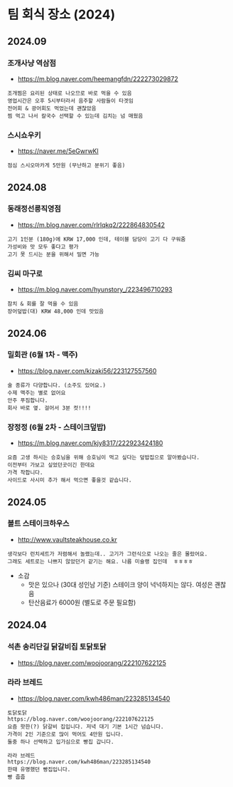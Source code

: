 # 팀 회식 장소 (2024)


## 2024.09

### 조개사냥 역삼점
- https://m.blog.naver.com/heemangfdn/222273029872

```
조개찜은 요리된 상태로 나오므로 바로 먹을 수 있음
영업시간은 오후 5시부터라서 음주할 사람들이 타겟임
전어회 & 광어회도 먹었는데 괜찮았음
찜 먹고 나서 칼국수 선택할 수 있는데 김치는 넘 매웠음
```


### 스시쇼우키
- https://naver.me/5eGwrwKl

```
점심 스시오마카게 5만원 (무난하고 분위기 좋음)
```

## 2024.08

### 동래정선릉직영점
- https://m.blog.naver.com/rlrlqkq2/222864830542

```
고기 1인분 (180g)에 KRW 17,000 인데, 테이블 담당이 고기 다 구워줌
가성비와 맛 모두 좋다고 평가
고기 못 드시는 분을 위해서 밀면 가능
```


### 김씨 마구로
- https://m.blog.naver.com/hyunstory_/223496710293

```
참치 & 회를 잘 먹을 수 있음
장어덮밥(대) KRW 48,000 인데 맛있음
```
  


## 2024.06

### 밀회관 (6월 1차 - 맥주)
- https://blog.naver.com/kizaki56/223127557560

```
술 종류가 다양합니다. (소주도 있어요.)
수제 맥주는 별로 없어요
안주 푸짐합니다.
회사 바로 옆. 걸어서 3분 컷!!!!
```

### 장정정 (6월 2차 - 스테이크덮밥)
- https://m.blog.naver.com/kjy8317/222923424180

```
요즘 고생 하시는 승호님을 위해 승호님이 먹고 싶다는 덮밥집으로 알아봤습니다.
이전부터 가보고 싶었던곳이긴 한데요
가격 착합니다.
사이드로 사시미 추가 해서 먹으면 좋을것 같습니다.
```

## 2024.05

### 볼트 스테이크하우스 
- http://www.vaultsteakhouse.co.kr

```
생각보다 런치세트가 저렴해서 놀랬는데.. 고기가 그런식으로 나오는 줄은 몰랐어요.
그래도 세트로는 나쁘지 않았던거 같기는 해요. 나름 미슐랭 집인데  ㅎㅎㅎㅎ
```
- 소감
  - 맛은 있으나 (30대 성인남 기준) 스테이크 양이 넉넉하지는 않다. 여성은 괜찮음
  - 탄산음료가 6000원 (별도로 주문 필요함)


## 2024.04

### 석촌 송리단길 닭갈비집 토닭토닭
- https://blog.naver.com/woojoorang/222107622125


### 라라 브레드
- https://blog.naver.com/kwh486man/223285134540

```
토닭토닭
https://blog.naver.com/woojoorang/222107622125
요즘 핫한(?) 닭갈비 집입니다. 저녁 대기 기본 1시간 넘습니다.
가격이 2인 기준으로 많이 먹어도 4만원 입니다.
둘중 하나 선택하고 입가심으로 빵집 갑니다.

라라 브레드
https://blog.naver.com/kwh486man/223285134540
한때 유명했던 빵집입니다.
빵 줍줍
```
